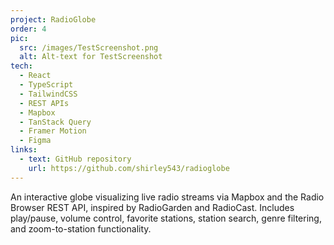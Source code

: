 ```yaml
---
project: RadioGlobe
order: 4
pic:
  src: /images/TestScreenshot.png
  alt: Alt-text for TestScreenshot
tech:
  - React
  - TypeScript
  - TailwindCSS
  - REST APIs
  - Mapbox
  - TanStack Query
  - Framer Motion
  - Figma
links:
  - text: GitHub repository
    url: https://github.com/shirley543/radioglobe
---
```


An interactive globe visualizing live radio streams via Mapbox and the Radio Browser REST API, inspired by RadioGarden and RadioCast. Includes play/pause, volume control, favorite stations, station search, genre filtering, and zoom-to-station functionality.

